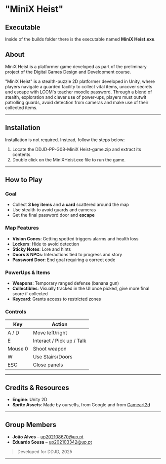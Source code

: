 
# "MiniX Heist"

## Executable

Inside of the builds folder there is the executable named **MiniX Heist.exe**.

## About
MiniX Heist is a platformer game developed as part of the preliminary project of the Digital Games Design and Development course.

"MiniX Heist" is a stealth-puzzle 2D platformer developed in Unity, where players navigate a guarded facility to collect vital items, uncover secrets and escape with LCOM's teacher moodle password. Through a blend of stealth, exploration and clever use of power-ups, players must outwit patrolling guards, avoid detection from cameras and make  use of their collected items.

---

## Installation

Installation is not required. Instead, follow the steps below:

1. Locate the DDJD-PP-G08-MiniX Heist-game.zip and extract its contents.
2. Double click on the MiniXHeist.exe file to run the game.

---

## How to Play

### Goal
- Collect **3 key items** and **a card** scattered around the map
- Use stealth to avoid guards and cameras
- Get the final password door and **escape**

### Map Features
- **Vision Cones**: Getting spotted triggers alarms and health loss
- **Lockers**: Hide to avoid detection
- **Sticky Notes**: Lore and hints
- **Doors & NPCs**: Interactions tied to progress and story
- **Password Door**: End goal requiring a correct code

### PowerUps & Items
- **Weapons**: Temporary ranged defense (banana gun)
- **Collectibles**: Visually tracked in the UI once picked, give more final score if collected
- **Keycard**: Grants access to restricted zones

### Controls
| Key        | Action                          |
|------------|---------------------------------|
| A / D      | Move left/right                 |
| E          | Interact / Pick up / Talk       |
| Mouse 0    | Shoot weapon                    |
| W          | Use Stairs/Doors                |
| ESC        | Close panels                    |

---

## Credits & Resources

- **Engine**: Unity 2D
- **Sprite Assets**: Made by ourselfs, from Google and from [Gameart2d](https://www.gameart2d.com/freebies.html)

---

## Group Members

- **João Alves** – up202108670@up.pt
- **Eduardo Sousa** – up202103342@up.pt

> Developed for DDJD, 2025

---

